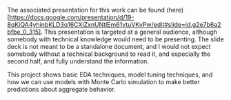 The associated presentation for this work can be found (here)[https://docs.google.com/presentation/d/19-8qKiQA4yhinbKLD3q16CXiZxnUNtlEm61ytuVKvPw/edit#slide=id.g2e7b6a2bfbe_0_315]. This presentation is targeted at a general audience, although somebody with technical knowledge would need to be presenting. The slide deck is not meant to be a standalone document, and I would not expect somebody without a technical background to read it, and especially the second half, and fully understand the information. 

This project shows basic EDA techniques, model tuning techniques, and how we can use models with Monte Carlo simulation to make better predictions about aggregate behavior.